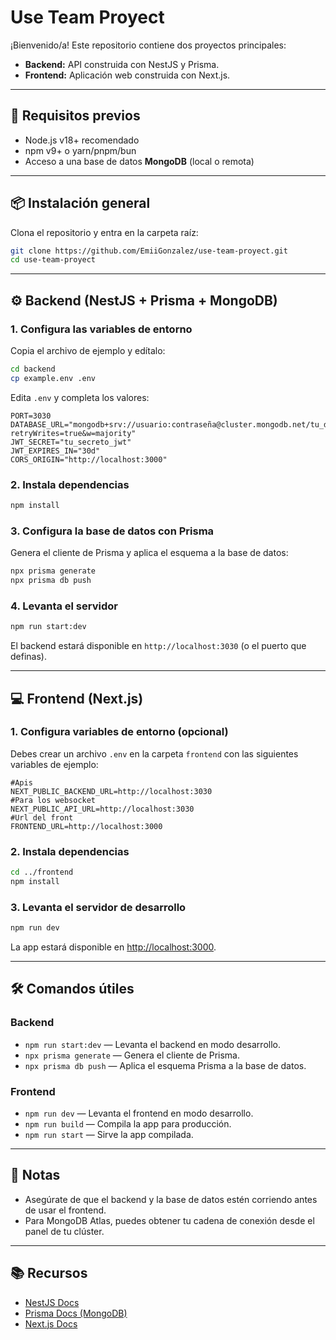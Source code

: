 # Use Team Proyect

¡Bienvenido/a! Este repositorio contiene dos proyectos principales:

- **Backend:** API construida con NestJS y Prisma.
- **Frontend:** Aplicación web construida con Next.js.

---

## 🚀 Requisitos previos

- Node.js v18+ recomendado
- npm v9+ o yarn/pnpm/bun
- Acceso a una base de datos **MongoDB** (local o remota)

---

## 📦 Instalación general

Clona el repositorio y entra en la carpeta raíz:

```bash
git clone https://github.com/EmiiGonzalez/use-team-proyect.git
cd use-team-proyect
```

---

## ⚙️ Backend (NestJS + Prisma + MongoDB)

### 1. Configura las variables de entorno

Copia el archivo de ejemplo y edítalo:

```bash
cd backend
cp example.env .env
```

Edita `.env` y completa los valores:

```env
PORT=3030
DATABASE_URL="mongodb+srv://usuario:contraseña@cluster.mongodb.net/tu_db?retryWrites=true&w=majority"
JWT_SECRET="tu_secreto_jwt"
JWT_EXPIRES_IN="30d"
CORS_ORIGIN="http://localhost:3000"
```

### 2. Instala dependencias

```bash
npm install
```

### 3. Configura la base de datos con Prisma

Genera el cliente de Prisma y aplica el esquema a la base de datos:

```bash
npx prisma generate
npx prisma db push
```

### 4. Levanta el servidor

```bash
npm run start:dev
```

El backend estará disponible en `http://localhost:3030` (o el puerto que definas).

---

## 💻 Frontend (Next.js)

### 1. Configura variables de entorno (opcional)

Debes crear un archivo `.env` en la carpeta `frontend` con las siguientes variables de ejemplo:

```env
#Apis
NEXT_PUBLIC_BACKEND_URL=http://localhost:3030
#Para los websocket
NEXT_PUBLIC_API_URL=http://localhost:3030
#Url del front
FRONTEND_URL=http://localhost:3000
```

### 2. Instala dependencias

```bash
cd ../frontend
npm install
```

### 3. Levanta el servidor de desarrollo

```bash
npm run dev
```

La app estará disponible en [http://localhost:3000](http://localhost:3000).

---

## 🛠️ Comandos útiles

### Backend

- `npm run start:dev` — Levanta el backend en modo desarrollo.
- `npx prisma generate` — Genera el cliente de Prisma.
- `npx prisma db push` — Aplica el esquema Prisma a la base de datos.

### Frontend

- `npm run dev` — Levanta el frontend en modo desarrollo.
- `npm run build` — Compila la app para producción.
- `npm run start` — Sirve la app compilada.

---

## 📝 Notas

- Asegúrate de que el backend y la base de datos estén corriendo antes de usar el frontend.
- Para MongoDB Atlas, puedes obtener tu cadena de conexión desde el panel de tu clúster.

---

## 📚 Recursos

- [NestJS Docs](https://docs.nestjs.com/)
- [Prisma Docs (MongoDB)](https://www.prisma.io/docs/orm/databases/mongodb)
- [Next.js Docs](https://nextjs.org/docs)
